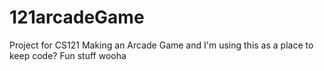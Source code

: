 # 121arcadeGame

Project for CS121
Making an Arcade Game and I'm using this as a place to keep code?
Fun stuff
wooha

